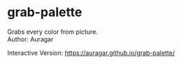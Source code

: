 # grab-palette
Grabs every color from picture.  
Author: Auragar

Interactive Version: https://auragar.github.io/grab-palette/
